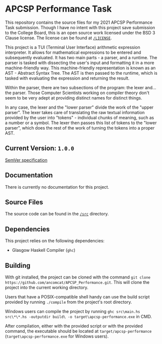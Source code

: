 # APCSP Performance Task
This repository contains the source files for my 2021 APCSP Performance Task
submission. Though I have no intent with this project save submission to the
College Board, this is an open source work licensed under the BSD 3 Clause
license. The license can be found at [`/LICENSE`](./LICENSE).

This project is a TUI (Terminal User Interface) arithmetic expression
interpreter. It allows for mathematical expressions to be entered and
subsequently evaluated. It has two main parts - a parser, and a runtime. The
parser is tasked with dissecting the user's input and formatting it in a more
machine-friendly way. This machine-friendly representation is known as an AST -
Abstract Syntax Tree. The AST is then passed to the runtime, which is tasked
with evaluating the expression and returning the result.

Within the parser, there are two subsections of the program: the lexer and...
the parser. Those Computer Scientists working on compiler theory don't seem to
be very adept at providing distinct names for distinct things.

In any case, the lexer and the "lower parser" divide the work of the "upper
parser". The lexer takes care of translating the raw textual information
provided by the user into "tokens" - individual chunks of meaning, such as a
number or a symbol. The lexer then passes this list of tokens to the "lower
parser", which does the rest of the work of turning the tokens into a proper
AST.

## Current Version: `1.0.0`
[SemVer specification](https://semver.org "SemVer Specification")

## Documentation
There is currently no documentation for this project.

## Source Files
The source code can be found in the [`/src`](./src/) directory.

## Dependencies
This project relies on the following dependencies:
- Glasgow Haskell Compiler (`ghc`)

## Building
With git installed, the project can be cloned with the command
`git clone https://github.com/ancomcat/APCSP_Performance.git`. This will clone
the project into the current working directory.

Users that have a POSIX-compatible shell handy can use the build script
provided by running `./compile` from the project's root directory.

Windows users can compile the project by running
`ghc src\main.hs src\*\*.hs -outputdir build\ -o target\apcsp-performance.exe`
in CMD.

After compilation, either with the provided script or with the provided
command, the executable should be located at `target/apcsp-performance`
(`target\apcsp-performance.exe` for Windows users).
